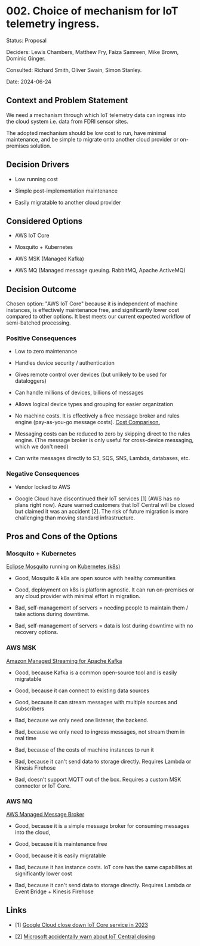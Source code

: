 # 002. Choice of mechanism for IoT telemetry ingress.

Status: Proposal

Deciders: Lewis Chambers, Matthew Fry, Faiza Samreen, Mike Brown,
Dominic Ginger.

Consulted: Richard Smith, Oliver Swain, Simon Stanley.

Date: 2024-06-24

## Context and Problem Statement

We need a mechanism through which IoT telemetry data can ingress into
the cloud system i.e. data from FDRI sensor sites.

The adopted mechanism should be low cost to run, have minimal
maintenance, and be simple to migrate onto another cloud provider or
on-premises solution.

## Decision Drivers

- Low running cost

- Simple post-implementation maintenance

- Easily migratable to another cloud provider

## Considered Options

- AWS IoT Core

- Mosquito + Kubernetes

- AWS MSK (Managed Kafka)

- AWS MQ (Managed message queuing. RabbitMQ, Apache ActiveMQ)

## Decision Outcome

Chosen option: \"AWS IoT Core" because it is independent of machine
instances, is effectively maintenance free, and significantly lower cost
compared to other options. It best meets our current expected workflow
of semi-batched processing.

### Positive Consequences

- Low to zero maintenance

- Handles device security / authentication

- Gives remote control over devices (but unlikely to be used for
  dataloggers)

- Can handle millions of devices, billions of messages

- Allows logical device types and grouping for easier organization

- No machine costs. It is effectively a free message broker and rules
  engine (pay-as-you-go message costs). [Cost
  Comparison.](https://cehacuk.sharepoint.com/:x:/r/sites/FDRI-WP2Digital/_layouts/15/Doc.aspx?sourcedoc=%7B97CAFE1F-632B-4C9C-8021-2A64F93D12CF%7D&file=20230829_AWS_cost_estimates_v1%20(2).xlsx&action=default&mobileredirect=true)

- Messaging costs can be reduced to zero by skipping direct to the rules
  engine. (The message broker is only useful for cross-device messaging,
  which we don't need)

- Can write messages directly to S3, SQS, SNS, Lambda, databases, etc.

### Negative Consequences

- Vendor locked to AWS

- Google Cloud have discontinued their IoT services \[1\] (AWS has no
  plans right now). Azure warned customers that IoT Central will be
  closed but claimed it was an accident \[2\]. The risk of future
  migration is more challenging than moving standard infrastructure.

## Pros and Cons of the Options

### Mosquito + Kubernetes

[Eclipse Mosquito](https://mosquitto.org/) running on [Kubernetes
(k8s)](https://kubernetes.io/)

- Good, Mosquito & k8s are open source with healthy communities

- Good, deployment on k8s is platform agnostic. It can run on-premises
  or any cloud provider with minimal effort in migration.

- Bad, self-management of servers = needing people to maintain them /
  take actions during downtime.

- Bad, self-management of servers = data is lost during downtime with no
  recovery options.

### AWS MSK

[Amazon Managed Streaming for Apache Kafka](https://aws.amazon.com/msk/)

- Good, because Kafka is a common open-source tool and is easily
  migratable

- Good, because it can connect to existing data sources

- Good, because it can stream messages with multiple sources and
  subscribers

- Bad, because we only need one listener, the backend.

- Bad, because we only need to ingress messages, not stream them in real
  time

- Bad, because of the costs of machine instances to run it

- Bad, because it can't send data to storage directly. Requires Lambda
  or Kinesis Firehose

- Bad, doesn't support MQTT out of the box. Requires a custom MSK
  connector or IoT Core.

### AWS MQ

[AWS Managed Message Broker](https://aws.amazon.com/amazon-mq/)

- Good, because it is a simple message broker for consuming messages
  into the cloud,

- Good, because it is maintenance free

- Good, because it is easily migratable

- Bad, because it has instance costs. IoT core has the same capabilites
  at significantly lower cost

- Bad, because it can't send data to storage directly. Requires Lambda
  or Event Bridge + Kinesis Firehose

## Links

- \[1\] [Google Cloud close down IoT Core service in
  2023](https://techcrunch.com/2022/08/17/google-cloud-will-shutter-its-iot-core-service-next-year/?guccounter=1&guce_referrer=aHR0cHM6Ly93d3cuZ29vZ2xlLmNvbS8&guce_referrer_sig=AQAAAGy1h7OrwjhN96XwzMosq1pYcnyt4zT9XxiJeO6Ebb1svh0ge_PKMfpZ3dZb5XP5dlJs9P_ZS1JPPlubSd1V1qOvOPsgte5baiul9ZPz8kPdOO1mfQm7NWZn-eCZr2yg90PbzIL7S51dEfGWiSRfm_W3_2ztcGLOW00SQFVkb4qm)

- \[2\] [Microsoft accidentally warn about IoT Central
  closing](https://www.techzine.eu/news/infrastructure/116658/is-microsoft-killing-off-azure-iot-central/)
